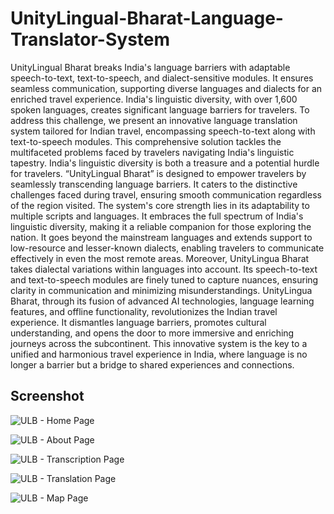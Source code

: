 # UnityLingual-Bharat-Language-Translator-System
UnityLingual Bharat breaks India's language barriers with adaptable speech-to-text, text-to-speech, and dialect-sensitive modules. It ensures seamless communication, supporting diverse languages and dialects for an enriched travel experience.
India's linguistic diversity, with over 1,600 spoken languages, creates significant language barriers for travelers. To address this challenge, we present an innovative language translation system tailored for Indian travel, encompassing speech-to-text along with text-to-speech modules. This comprehensive solution tackles the multifaceted problems faced by travelers navigating India's linguistic tapestry.
India's linguistic diversity is both a treasure and a potential hurdle for travelers. “UnityLingual Bharat” is designed to empower travelers by seamlessly transcending language barriers. It caters to the distinctive challenges faced during travel, ensuring smooth communication regardless of the region visited.
The system's core strength lies in its adaptability to multiple scripts and languages. It embraces the full spectrum of India's linguistic diversity, making it a reliable companion for those exploring the nation. It goes beyond the mainstream languages and extends support to low-resource and lesser-known dialects, enabling travelers to communicate effectively in even the most remote areas.
Moreover, UnityLingua Bharat takes dialectal variations within languages into account. Its speech-to-text and text-to-speech modules are finely tuned to capture nuances, ensuring clarity in communication and minimizing misunderstandings.
UnityLingua Bharat, through its fusion of advanced AI technologies, language learning features, and offline functionality, revolutionizes the Indian travel experience. It dismantles language barriers, promotes cultural understanding, and opens the door to more immersive and enriching journeys across the subcontinent. This innovative system is the key to a unified and harmonious travel experience in India, where language is no longer a barrier but a bridge to shared experiences and connections.

## Screenshot

![ULB - Home Page](https://github.com/user-attachments/assets/73d309b7-66e7-4b9d-a278-91abce9a2bbf)

![ULB - About Page](https://github.com/user-attachments/assets/94b68e9b-c8a6-4241-9460-f4762cbc4734)

![ULB - Transcription Page](https://github.com/user-attachments/assets/4ea9d5bd-ff88-446b-86c4-1f42b2ca5722)

![ULB - Translation Page](https://github.com/user-attachments/assets/aed79efd-7f58-4b7a-99ed-840912d153d4)

![ULB - Map Page](https://github.com/user-attachments/assets/4761c225-68d9-4fc6-82de-3508260110d8)

